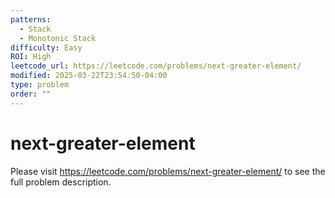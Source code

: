 ```yaml
---
patterns:
  - Stack
  - Monotonic Stack
difficulty: Easy
ROI: High
leetcode_url: https://leetcode.com/problems/next-greater-element/
modified: 2025-03-22T23:54:50-04:00
type: problem
order: ""
---
```


# next-greater-element

Please visit https://leetcode.com/problems/next-greater-element/ to see the full problem description.
